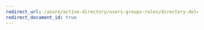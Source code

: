 ```yaml
---
redirect_url: /azure/active-directory/users-groups-roles/directory-delete-howto
redirect_document_id: true
---
```

